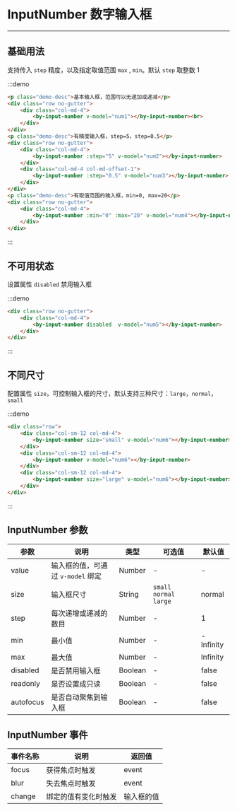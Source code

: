 # InputNumber 数字输入框

----

## 基础用法

支持传入 `step` 精度，以及指定取值范围 `max` , `min`。默认 `step` 取整数 1

:::demo
```html
<p class="demo-desc">基本输入框，范围可以无递加或递减</p>
<div class="row no-gutter">
    <div class="col-md-4">
        <by-input-number v-model="num1"></by-input-number><br>
    </div>
</div>
<p class="demo-desc">有精度输入框，step=5，step=0.5</p>
<div class="row no-gutter">
    <div class="col-md-4">
        <by-input-number :step="5" v-model="num2"></by-input-number>
    </div>
    <div class="col-md-4 col-md-offset-1">
        <by-input-number :step="0.5" v-model="num3"></by-input-number>
    </div>
</div>
<p class="demo-desc">有取值范围的输入框，min=0, max=20</p>
<div class="row no-gutter">
    <div class="col-md-4">
        <by-input-number :min="0" :max="20" v-model="num4"></by-input-number>
    </div>
</div>
```
:::

## 不可用状态

设置属性 `disabled` 禁用输入框

:::demo
```html
<div class="row no-gutter">
    <div class="col-md-4">
        <by-input-number disabled  v-model="num5"></by-input-number>
    </div>
</div>
```
:::


## 不同尺寸

配置属性 `size`，可控制输入框的尺寸，默认支持三种尺寸：`large`，`normal`，`small`

:::demo
```html
<div class="row">
    <div class="col-sm-12 col-md-4">
        <by-input-number size="small" v-model="num6"></by-input-number>
    </div>
    <div class="col-sm-12 col-md-4">
        <by-input-number v-model="num6"></by-input-number>
    </div>
    <div class="col-sm-12 col-md-4">
        <by-input-number size="large" v-model="num6"></by-input-number>
    </div>
</div>
```
:::


## InputNumber 参数

| 参数      | 说明          | 类型      | 可选值                           | 默认值  |
|---------- |-------------- |---------- |--------------------------------  |-------- |
| value | 输入框的值，可通过 `v-model` 绑定 | Number | - | - |
| size | 输入框尺寸 | String | `small`  `normal`  `large` | normal |
| step | 每次递增或递减的数目 | Number | - | 1 |
| min | 最小值 | Number | - | -Infinity |
| max | 最大值 | Number | - | Infinity |
| disabled | 是否禁用输入框 | Boolean | - | false |
| readonly | 是否设置成只读 | Boolean | - | false |
| autofocus | 是否自动聚焦到输入框 | Boolean | - | false |

## InputNumber 事件

| 事件名称      | 说明          | 返回值  |
|---------- |-------------- |---------- |
| focus | 获得焦点时触发 | event |
| blur | 失去焦点时触发 | event |
| change | 绑定的值有变化时触发 | 输入框的值 |

<script lang="ts">
 import { Vue, Component } from "vue-property-decorator";

 @Component
 export default class InputNumber extends Vue {

     num1 = 0;

     num2 = 0;

     num3= 0;

     num4 = 10;

     num5 = 999.99;

     num6 = 100;
 }
</script>
